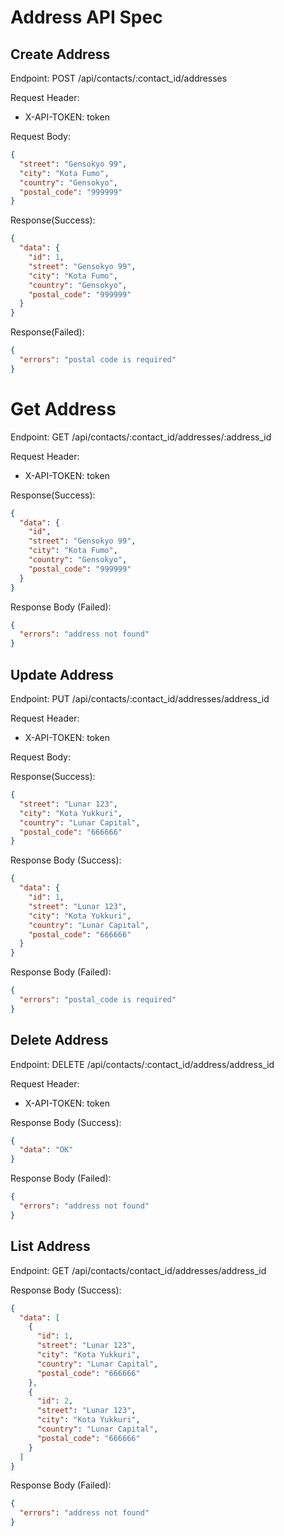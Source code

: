 # Address API Spec

## Create Address

Endpoint: POST /api/contacts/:contact_id/addresses

Request Header:

- X-API-TOKEN: token

Request Body:

```json
{
  "street": "Gensokyo 99",
  "city": "Kota Fumo",
  "country": "Gensokyo",
  "postal_code": "999999"
}
```

Response(Success):

```json
{
  "data": {
    "id": 1,
    "street": "Gensokyo 99",
    "city": "Kota Fumo",
    "country": "Gensokyo",
    "postal_code": "999999"
  }
}
```

Response(Failed):

```json
{
  "errors": "postal code is required"
}
```

# Get Address

Endpoint: GET /api/contacts/:contact_id/addresses/:address_id

Request Header:

- X-API-TOKEN: token

Response(Success):

```json
{
  "data": {
    "id",
    "street": "Gensokyo 99",
    "city": "Kota Fumo",
    "country": "Gensokyo",
    "postal_code": "999999"
  }
}
```

Response Body (Failed):

```json
{
  "errors": "address not found"
}
```

## Update Address

Endpoint: PUT /api/contacts/:contact_id/addresses/address_id

Request Header:

- X-API-TOKEN: token

Request Body:

Response(Success):

```json
{
  "street": "Lunar 123",
  "city": "Kota Yukkuri",
  "country": "Lunar Capital",
  "postal_code": "666666"
}
```

Response Body (Success):

```json
{
  "data": {
    "id": 1,
    "street": "Lunar 123",
    "city": "Kota Yukkuri",
    "country": "Lunar Capital",
    "postal_code": "666666"
  }
}
```

Response Body (Failed):

```json
{
  "errors": "postal_code is required"
}
```

## Delete Address

Endpoint: DELETE /api/contacts/:contact_id/address/address_id

Request Header:

- X-API-TOKEN: token

Response Body (Success):

```json
{
  "data": "OK"
}
```

Response Body (Failed):

```json
{
  "errors": "address not found"
}
```

## List Address

Endpoint: GET /api/contacts/contact_id/addresses/address_id

Response Body (Success):

```json
{
  "data": [
    {
      "id": 1,
      "street": "Lunar 123",
      "city": "Kota Yukkuri",
      "country": "Lunar Capital",
      "postal_code": "666666"
    },
    {
      "id": 2,
      "street": "Lunar 123",
      "city": "Kota Yukkuri",
      "country": "Lunar Capital",
      "postal_code": "666666"
    }
  ]
}
```

Response Body (Failed):

```json
{
  "errors": "address not found"
}
```

